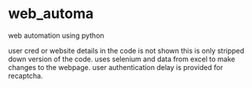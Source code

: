 # web_automa
web automation using python

user cred or website details in the code is not shown
this is only stripped down version of the code.
uses selenium and data from excel to make changes to the webpage.
user authentication delay is provided for recaptcha.
